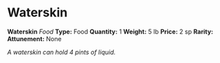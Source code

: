 # Waterskin

**Waterskin**
_Food_
**Type:** Food
**Quantity:** 1
**Weight:** 5 lb
**Price:** 2 sp
**Rarity:** 
**Attunement:** None

*A waterskin can hold 4 pints of liquid.*